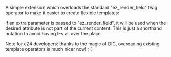 A simple extension which overloads the standard "ez_render_field" twig operator to make it easier to create flexible templates:

if an extra parameter is passed to "ez_render_field", it will be used when the desired attribute is not part of
the current content.
This is just a shorthand notation to avoid having IFs all over the place.

Note for eZ4 developers: thanks to the magic of DIC, overoading existing template operators is much nicer now! :-)